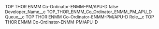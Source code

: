 <?xml version="1.0" encoding="UTF-8"?>
<CustomMetadata xmlns="http://soap.sforce.com/2006/04/metadata" xmlns:xsi="http://www.w3.org/2001/XMLSchema-instance" xmlns:xsd="http://www.w3.org/2001/XMLSchema">
    <label>TOP THOR ENMM Co-Ordinator-ENMM-PM/APU-D</label>
    <protected>false</protected>
    <values>
        <field>Developer_Name__c</field>
        <value xsi:type="xsd:string">TOP_THOR_ENMM_Co_Ordinator_ENMM_PM_APU_D</value>
    </values>
    <values>
        <field>Queue__c</field>
        <value xsi:type="xsd:string">TOP THOR ENMM Co-Ordinator-ENMM-PM/APU-D</value>
    </values>
    <values>
        <field>Role__c</field>
        <value xsi:type="xsd:string">TOP THOR ENMM Co-Ordinator-ENMM-PM/APU-D</value>
    </values>
</CustomMetadata>
